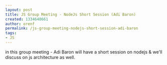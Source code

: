 ```yaml
---
layout: post
title: JS Group Meeting - NodeJs Short Session (Adi Baron)
created: 1334648661
author: orenf
permalink: /js-group-meeting-nodejs-short-session-adi-baron
tags:
- JS
---
```

<p>in this group meeting - Adi Baron will have a short session on nodejs &amp; we'll discuss on js architecture as well.</p>
